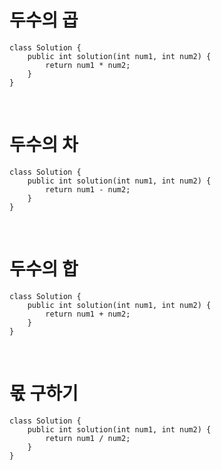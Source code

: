 # 두수의 곱
```
class Solution {
    public int solution(int num1, int num2) {
        return num1 * num2;
    }
}
```

<br>

# 두수의 차
```
class Solution {
    public int solution(int num1, int num2) {
        return num1 - num2;
    }
}
```

<br>

# 두수의 합
```
class Solution {
    public int solution(int num1, int num2) {
        return num1 + num2;
    }
}
```

<br>

# 몫 구하기
```
class Solution {
    public int solution(int num1, int num2) {
        return num1 / num2;
    }
}
```